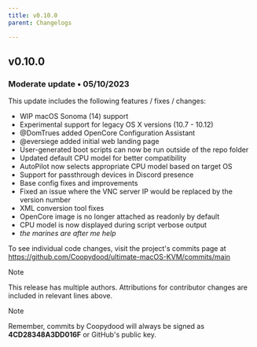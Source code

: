 ```yaml
---
title: v0.10.0
parent: Changelogs

---
```


## v0.10.0

### Moderate update • 05/10/2023

This update includes the following features / fixes / changes:

- WIP macOS Sonoma (14) support
- Experimental support for legacy OS X versions (10.7 - 10.12)
- @DomTrues added OpenCore Configuration Assistant
- @eversiege added initial web landing page
- User-generated boot scripts can now be run outside of the repo folder
- Updated default CPU model for better compatibility
- AutoPilot now selects appropriate CPU model based on target OS
- Support for passthrough devices in Discord presence
- Base config fixes and improvements
- Fixed an issue where the VNC server IP would be replaced by the version number
- XML conversion tool fixes
- OpenCore image is no longer attached as readonly by default
- CPU model is now displayed during script verbose output
- *the marines are after me help*

To see individual code changes, visit the project's commits page at <https://github.com/Coopydood/ultimate-macOS-KVM/commits/main>

> [!NOTE]
> This release has multiple authors. Attributions for contributor changes are included in relevant lines above.

> [!NOTE]
> Remember, commits by Coopydood will always be signed as **4CD28348A3DD016F** or GitHub's public key.